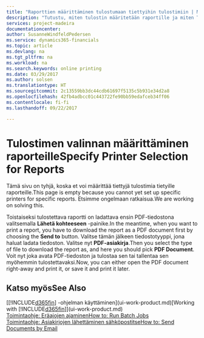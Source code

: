 ```yaml
---
title: "Raporttien määrittäminen tulostumaan tiettyihin tulostimiin | Microsoft Docs"
description: "Tutustu, miten tulostin määritetään raportille ja miten Tulostimen valinnat -ikkunaa käytetään."
services: project-madeira
documentationcenter: 
author: SusanneWindfeldPedersen
ms.service: dynamics365-financials
ms.topic: article
ms.devlang: na
ms.tgt_pltfrm: na
ms.workload: na
ms.search.keywords: online printing
ms.date: 03/29/2017
ms.author: solsen
ms.translationtype: HT
ms.sourcegitcommit: 2c13559bb3dc44cdb61697f5135c5b931e34d2a8
ms.openlocfilehash: 42fb4adbcc01c443722fe90bb59edafceb34ff06
ms.contentlocale: fi-fi
ms.lasthandoff: 09/22/2017

---
```

# <a name="specify-printer-selection-for-reports"></a><span data-ttu-id="1940d-103">Tulostimen valinnan määrittäminen raporteille</span><span class="sxs-lookup"><span data-stu-id="1940d-103">Specify Printer Selection for Reports</span></span>
<span data-ttu-id="1940d-104">Tämä sivu on tyhjä, koska et voi määrittää tiettyjä tulostimia tietyille raporteille.</span><span class="sxs-lookup"><span data-stu-id="1940d-104">This page is empty because you cannot yet set up specific printers for specific reports.</span></span> <span data-ttu-id="1940d-105">Etsimme ongelmaan ratkaisua.</span><span class="sxs-lookup"><span data-stu-id="1940d-105">We are working on solving this.</span></span>

<span data-ttu-id="1940d-106">Toistaiseksi tulostettava raportti on ladattava ensin PDF-tiedostona valitsemalla **Lähetä kohteeseen** -painike.</span><span class="sxs-lookup"><span data-stu-id="1940d-106">In the meantime, when you want to print a report, you have to download the report as a PDF document first by choosing the **Send to** button.</span></span> <span data-ttu-id="1940d-107">Valitse tämän jälkeen tiedostotyyppi, jona haluat ladata tiedoston. Valitse nyt **PDF-asiakirja**.</span><span class="sxs-lookup"><span data-stu-id="1940d-107">Then you select the type of file to download the report as, and here you should pick **PDF Document**.</span></span> <span data-ttu-id="1940d-108">Voit nyt joka avata PDF-tiedoston ja tulostaa sen tai tallentaa sen myöhemmin tulostettavaksi.</span><span class="sxs-lookup"><span data-stu-id="1940d-108">Now, you can either open the PDF document right-away and print it, or save it and print it later.</span></span>

<!--

You can set up reports so that they must be printed on a specific printer. The following are some uses of printer selection:

- You can print reports on special company letterhead.
- You can print reports on different paper sizes.
- You can print reports on the default printer of a specified employee.

You use the **Printer Selections** window to set different values to obtain different output. If you set a specific printer selection, then it takes precedence over a more general printer selection. For example, you can set a printer selection that has values in the **User ID**, **Report ID**, and **Printer Name** fields. This printer selection takes precedence over a printer selection that has blank entries in the **User ID** or **Report ID** fields.

The following table describes the combination of values to specify when you set up printer selections for a report.

|To                                                 |Set the following values                                             |
|---------------------------------------------------|---------------------------------------------------------------------|
|Print a report to a specific printer for all users |Specify values in the **Report ID** and **Printer Name** fields and leave the **User ID** field blank.|
|Print all reports to a specific printer for a specific user|Specify values in the **User ID** and **Printer Name** fields and leave the **Report ID** field blank.|
|Set the default printer for all reports|Specify a value in the **Printer Name** field and leave the **User ID** and **Report ID** fields blank.|
|Print a specific report to the user’s default printer|Specify a value in the **Report ID** field and leave the **Printer Name** and **User ID** fields blank.|
|Print a specific report to a specific printer for a specific user|Specify values in all three fields.|
-->

## <a name="see-also"></a><span data-ttu-id="1940d-109">Katso myös</span><span class="sxs-lookup"><span data-stu-id="1940d-109">See Also</span></span>
<span data-ttu-id="1940d-110">[[!INCLUDE[d365fin](includes/d365fin_md.md)] -ohjelman käyttäminen](ui-work-product.md)</span><span class="sxs-lookup"><span data-stu-id="1940d-110">[Working with [!INCLUDE[d365fin](includes/d365fin_md.md)]](ui-work-product.md)</span></span>  
[<span data-ttu-id="1940d-111">Toimintaohje: Eräajojen ajaminen</span><span class="sxs-lookup"><span data-stu-id="1940d-111">How to: Run Batch Jobs</span></span>](ui-how-run-batch-jobs.md)  
[<span data-ttu-id="1940d-112">Toimintaohje: Asiakirjojen lähettäminen sähköpostitse</span><span class="sxs-lookup"><span data-stu-id="1940d-112">How to: Send Documents by Email</span></span>](ui-how-send-documents-email.md)  

